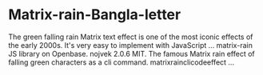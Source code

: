# Matrix-rain-Bangla-letter
 The green falling rain Matrix text effect is one of the most iconic effects of the early 2000s. It's very easy to implement with JavaScript ...
 matrix-rain JS library on Openbase. nojvek 2.0.6 MIT. The famous Matrix rain effect of falling green characters as a cli command. matrixrainclicodeeffect ...
